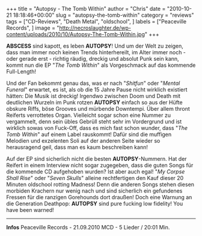 +++
title = "Autopsy - The Tomb Within"
author = "Chris"
date = "2010-10-21 18:18:46+00:00"
slug = "autopsy-the-tomb-within"
category = "reviews"
tags = ["CD-Reviews", "Death Metal", "oldschool", ]
labels = ["Peaceville Records", ]
image = "http://necroslaughter.de/wp-content/uploads/2010/10/Autopsy-The-Tomb-Within.jpg"
+++

**ABSCESS** sind kapott, es leben **AUTOPSY**! Und um der Welt zu zeigen, dass man immer noch keinen Trends hinterhereilt, im Alter immer noch - oder gerade erst - richtig räudig, dreckig und absolut Punk sein kann, kommt nun die EP "_The Tomb Within_" als Vorgeschmack auf das kommende Full-Length!

Und der Fan bekommt genau das, was er nach "_Shitfun_" oder "_Mental Funeral_" erwartet, es ist, als ob die 15 Jahre Pause nicht wirklich existiert hätten: Die Musik ist dreckig! Irgendwo zwischen Doom und Death mit deutlichen Wurzeln im Punk rotzen **AUTOPSY** einfach so aus der Hüfte obskure Riffs, böse Grooves und mürbende Downtempi. Über allem thront Reiferts verrottetes Organ. Vielleicht sogar schon eine Nummer zu vergammelt, denn sein übles Gebrüll steht sehr im Vordergrund und ist wirklich sowas von Fuck-Off, dass es mich fast schon wunder, dass "_The Tomb Within_" auf einem Label rauskommt! Dafür sind die muffigen Melodien und exzelenten Soli auf der anderen Seite wieder so herausragend geil, dass man es kaum beschreiben kann!

Auf der EP sind sicherlich nicht die besten **AUTOPSY**-Nummern. Hat der Reifert in einem Interview nicht sogar zugegeben, dass die guten Songs für die kommende CD aufgehoben wurden? Ist aber auch egal! "_My Corpse Shall Rise_" oder "_Seven Skulls_" alleine rechtfertigen den Kauf dieser 20 Minuten oldschool rotting Madness! Denn die anderen Songs stehen diesen morbiden Krachern nur wenig nach und sind sicherlich ein gefundenes Fressen für die ranzigen Gorehounds dort draußen!
Doch eine Warnung an die Generation Deathpop: **AUTOPSY** sind pure fucking low fidelity! You have been warned!





---
**Infos**
Peaceville Records - 21.09.2010
MCD - 5 Lieder / 20:01 Min.
